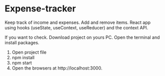 # Expense-tracker

Keep track of income and expenses. Add and remove items. React app using hooks (useState, useContext, useReducer) and the context API. 

If you want to check. Download project on yours PC. Open the terminal and install packages.

 1. Open project file
 2. npm install
 3. npm start
 4. Open the browsers at http://localhost:3000.

